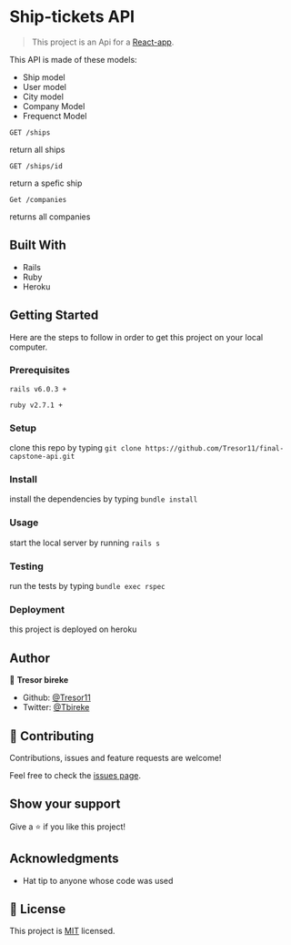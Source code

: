 # Ship-tickets API

> This project is an Api for a [React-app](https://resell-app.netlify.app/).

This API is made of these models:
- Ship model
- User model
- City model
- Company Model
- Frequenct Model

`GET /ships`

return all ships

`GET /ships/id`

return a spefic ship

`Get /companies`

returns all companies

## Built With

- Rails
- Ruby 
- Heroku

## Getting Started

Here are the steps to follow in order to get this project on your local computer.

### Prerequisites

`rails v6.0.3 +`

`ruby v2.7.1 +`

### Setup

clone this repo by typing `git clone https://github.com/Tresor11/final-capstone-api.git`

### Install

install the dependencies by typing `bundle install`

### Usage

start the local server by running `rails s`

### Testing

run the tests by typing `bundle exec rspec`

### Deployment

this project is deployed on heroku

## Author

👤 **Tresor bireke**

- Github: [@Tresor11](https://github.com/Tresor11)
- Twitter: [@Tbireke](https://twitter.com/Tbireke)

## 🤝 Contributing

Contributions, issues and feature requests are welcome!

Feel free to check the [issues page](issues/).

## Show your support

Give a ⭐️ if you like this project!

## Acknowledgments

- Hat tip to anyone whose code was used

## 📝 License

This project is [MIT](lic.url) licensed.


